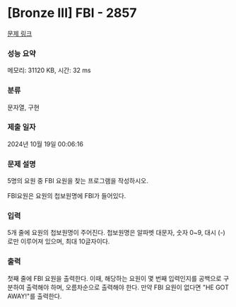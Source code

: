 # [Bronze III] FBI - 2857 

[문제 링크](https://www.acmicpc.net/problem/2857) 

### 성능 요약

메모리: 31120 KB, 시간: 32 ms

### 분류

문자열, 구현

### 제출 일자

2024년 10월 19일 00:06:16

### 문제 설명

<p>5명의 요원 중 FBI 요원을 찾는 프로그램을 작성하시오.</p>

<p>FBI요원은 요원의 첩보원명에 FBI가 들어있다. </p>

### 입력 

 <p>5개 줄에 요원의 첩보원명이 주어진다. 첩보원명은 알파벳 대문자, 숫자 0~9, 대시 (-)로만 이루어져 있으며, 최대 10글자이다.</p>

### 출력 

 <p>첫째 줄에 FBI 요원을 출력한다. 이때, 해당하는 요원이 몇 번째 입력인지를 공백으로 구분하여 출력해야 하며, 오름차순으로 출력해야 한다. 만약 FBI 요원이 없다면 "HE GOT AWAY!"를 출력한다.</p>

